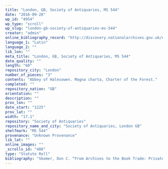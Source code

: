 ```yaml
---
title: "London, GB, Society of Antiquaries, MS 544"
date: "2016-09-28"
wp_id: "4954"
wp_type: "scroll"
wp_slug: "london-gb-society-of-antiquaries-ms-544"
creator: "admin"
online_bibliography_record: "http://discovery.nationalarchives.gov.uk/details/rd/2f13dd37-b8d3-47b6-b215-27f62b2698c5"
language_1: "Latin"
language_2: ""
lib_lon: ""
meta_title: "London, GB, Society of Antiquaries, MS 544"
date_quality: ""
length: "60"
repository_city: "London"
number_of_pieces: "3"
contents: "Abbey of Halesowen. Magna charta, Charter of the Forest."
completed: ""
repository_nation: "GB"
orientation: ""
description: ""
prov_lon: ""
date_start: "1225"
prov_lat: ""
width: "17.1"
repository: "Society of Antiquaries"
repository_name_and_city: "Society of Antiquaries, London GB"
shelfmark: "MS 544"
provenance: "Unknown Provenance"
lib_lat: ""
online_images: ""
_scrolls_id: "488"
type: "Statute Roll"
bibliography: "Skemer, Don C. “From Archives to the Book Trade: Private Statute Rolls in England, 1285-1307.” Journal of the Society of Archivists 16 (1995): 193–206."
---
```



